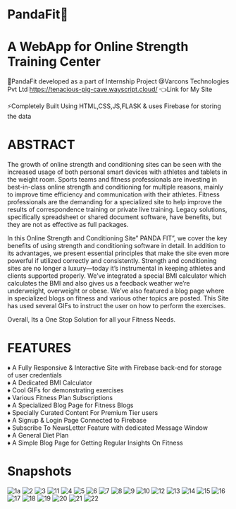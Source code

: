 # PandaFit🐼
# A WebApp for Online Strength Training Center
🐼PandaFit developed as a part of Internship Project @Varcons Technologies Pvt Ltd
https://tenacious-pig-cave.wayscript.cloud/ 👈Link for My Site

⚡Completely Built Using HTML,CSS,JS,FLASK & uses Firebase for storing the data

# ABSTRACT
The growth of online strength and conditioning sites can be seen with the increased usage of both personal smart devices with athletes and tablets in the weight room. Sports teams and fitness professionals are investing in best-in-class online strength and conditioning for multiple reasons, mainly to improve time efficiency and communication with their athletes. Fitness professionals are the demanding for a specialized site to help improve the results of correspondence training or private live training. Legacy solutions, specifically spreadsheet or shared document software, have benefits, but they are not as effective as full packages.

In this Online Strength and Conditioning Site” PANDA FIT”, we cover the key benefits of using strength and conditioning software in detail. In addition to its advantages, we present essential principles that make the site even more powerful if utilized correctly and consistently. Strength and conditioning sites are no longer a luxury—today it’s instrumental in keeping athletes and clients supported properly. We’ve integrated a special BMI calculator which calculates the BMI and also gives us a feedback weather we’re underweight, overweight or obese. We’ve also featured a blog page where in specialized blogs on fitness and various other topics are posted.
This Site has used several GIFs to instruct the user on how to perform the exercises.


Overall, Its a One Stop Solution for all your Fitness Needs.

# FEATURES
♦️ A Fully Responsive & Interactive Site with Firebase back-end for storage of user credentials                                                                             
♦️ A Dedicated BMI Calculator                                                                            
♦️ Cool GIFs for demonstrating exercises                                                                            
♦️ Various Fitness Plan Subscriptions                                                                            
♦️ A Specialized Blog Page for Fitness Blogs                                                                            
♦️ Specially Curated Content For Premium Tier users                                                                             
♦️ A Signup & Login Page Connected to Firebase                                                                            
♦️ Subscribe To NewsLetter Feature with dedicated Message Window                                                                            
♦️ A General Diet Plan                                                                            
♦️ A Simple Blog Page for Getting Regular Insights On Fitness  
 
 
 # Snapshots
  



![1a](https://user-images.githubusercontent.com/73129362/192104929-39875087-4ecc-465f-9eb9-a2148d55dbda.png)
![2](https://user-images.githubusercontent.com/73129362/192104602-3142d93e-7124-424d-b31a-32ee0ee16e41.png)
![3](https://user-images.githubusercontent.com/73129362/192104605-2a3e7652-7ddf-4a4b-adf3-673dd5ceaac7.png)
![11](https://user-images.githubusercontent.com/73129362/192104631-d4b0382c-968a-485f-af0e-598377eae857.png)
![4](https://user-images.githubusercontent.com/73129362/192104613-d7089435-01c9-4e56-9c53-7bc586c68108.png)
![5](https://user-images.githubusercontent.com/73129362/192104616-6c7c21f5-1cce-47db-bb49-8d44a287b525.png)
![6](https://user-images.githubusercontent.com/73129362/192104618-cb454647-2312-4020-b41d-2408562074dd.png)
![7](https://user-images.githubusercontent.com/73129362/192104619-60b5aa40-18ef-4a5f-b638-5962a786aa3c.png)
![8](https://user-images.githubusercontent.com/73129362/192104622-241f094a-994f-4ff7-b98b-59a3a08eb765.png)
![9](https://user-images.githubusercontent.com/73129362/192104624-3fcb4b2b-4bd2-4daf-8f53-a613c014a901.png)
![10](https://user-images.githubusercontent.com/73129362/192104627-a3711220-6e09-4cec-bbdc-ba3e8f6af444.png)
![12](https://user-images.githubusercontent.com/73129362/192104637-034b7178-6081-4463-b52a-6e1c24c99938.png)
![13](https://user-images.githubusercontent.com/73129362/192104586-dd311cc2-32f0-4b16-a035-af07028a1e49.png)
![14](https://user-images.githubusercontent.com/73129362/192104588-03d72269-27cb-4880-a987-9041005c2e22.png)
![15](https://user-images.githubusercontent.com/73129362/192104589-d70d2f1b-9c95-43b7-840f-1a945a89a449.png)
![16](https://user-images.githubusercontent.com/73129362/192104590-783b36d3-5a4b-426a-a5c8-529508f1d4fa.png)
![17](https://user-images.githubusercontent.com/73129362/192104591-e35651f7-f685-4413-814d-87e3933d817b.png)
![18](https://user-images.githubusercontent.com/73129362/192104593-7010605e-0865-440f-a786-3ac0b6173d8c.png)
![19](https://user-images.githubusercontent.com/73129362/192104596-fd14749e-82c5-47e8-8a01-ad3c60c0bafa.png)
![20](https://user-images.githubusercontent.com/73129362/192104597-663d9147-7605-4238-9a83-2b431fd22d4b.png)
![21](https://user-images.githubusercontent.com/73129362/192104599-7b8136e9-f827-42af-a8fa-8f4714015109.png)
![22](https://user-images.githubusercontent.com/73129362/192104600-1931da50-b082-4cba-b0de-883d88e101e3.png)
